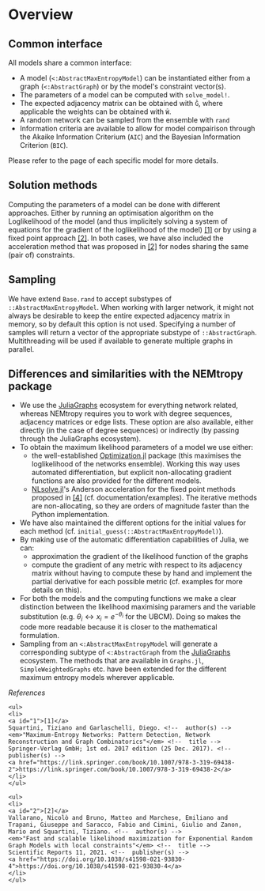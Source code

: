 # Overview

## Common interface
All models share a common interface:
* A model (```<:AbstractMaxEntropyModel```) can be instantiated either from a graph (```<:AbstractGraph```) or by the model's constraint vector(s). 
* The parameters of a model can be computed with ```solve_model!```.
* The expected adjacency matrix can be obtained with ```Ĝ```, where applicable the weights can be obtained with ```Ŵ```.
* A random network can be sampled from the ensemble with ```rand```
* Information criteria are available to allow for model compairison through the Akaike Information Criterium (```AIC```) and the Bayesian Information Criterion (```BIC```).


Please refer to the page of each specific model for more details.

## Solution methods
Computing the parameters of a model can be done with different approaches. Either by running an optimisation algorithm on the Loglikelihood of the model (and thus implicitely solving a system of equations for the gradient of the loglikelihood of the model) [[1]](#1) or by using a fixed point approach [[2]](#2). In both cases, we have also included the acceleration method that was proposed in [[2]](#2) for nodes sharing the same (pair of) constraints.


## Sampling
We have extend ```Base.rand``` to accept substypes of `::AbstractMaxEntropyModel`. When working with larger network, it might not always be desirable to keep the entire expected adjacency matrix in memory, so by default this option is not used. Specifying a number of samples will return a vector of the appropriate substype of  `::AbstractGraph`. Multithreading will be used if available to generate multiple graphs in parallel.



## Differences and similarities with the NEMtropy package
* We use the [JuliaGraphs](https://juliagraphs.org/) ecosystem for everything network related, whereas NEMtropy requires you to work with degree sequences, adjacency matrices or edge lists. These option are also available, either directly (in the case of degree sequences) or indirectly (by passing through the JuliaGraphs ecosystem).
* To obtain the maximum likelihood parameters of a model we use either:
    - the well-established [Optimization.jl](https://github.com/SciML/Optimization.jl) package (this maximises the loglikelihood of the networks ensemble). Working this way uses automated differentiation, but explicit non-allocating gradient functions are also provided for the different models.
    - [NLsolve.jl](https://github.com/JuliaNLSolvers/NLsolve.jl#anderson-acceleration)'s Anderson acceleration for the fixed point methods proposed in [[4]](#4) (cf. documentation/examples). The iterative methods are non-allocating, so they are orders of magnitude faster than the Python implementation.
* We have also maintained the different options for the initial values for each method (cf. `initial_guess(::AbstractMaxEntropyModel)`).
* By making use of the automatic differentiation capabilities of Julia, we can:
    - approximation the gradient of the likelihood function of the graphs
    - compute the gradient of any metric with respect to its adjacency matrix without having to compute these by hand and implement the partial derivative for each possible metric (cf. examples for more details on this).
* For both the models and the computing functions we make a clear distinction between the likelihood maximising paramers and the variable substitution (e.g. $\theta_i \leftrightarrow x_i = e^{-\theta_i}$ for the UBCM). Doing so makes the code more readable because it is closer to the mathematical formulation.
* Sampling from an `<:AbstractMaxEntropyModel` will generate a corresponding subtype of  `<:AbstractGraph` from the [JuliaGraphs](https://juliagraphs.org/) ecosystem. The methods that are available in `Graphs.jl`, `SimpleWeightedGraphs` etc. have been extended for the different maximum entropy models wherever applicable. 



_References_

```@raw html
<ul>
<li>
<a id="1">[1]</a> 
Squartini, Tiziano and Garlaschelli, Diego. <!--  author(s) --> 
<em>"Maximum-Entropy Networks: Pattern Detection, Network Reconstruction and Graph Combinatorics"</em> <!--  title --> 
Springer-Verlag GmbH; 1st ed. 2017 edition (25 Dec. 2017). <!--  publisher(s) --> 
<a href="https://link.springer.com/book/10.1007/978-3-319-69438-2">https://link.springer.com/book/10.1007/978-3-319-69438-2</a>
</li>
</ul>

<ul>
<li>
<a id="2">[2]</a> 
Vallarano, Nicolò and Bruno, Matteo and Marchese, Emiliano and Trapani, Giuseppe and Saracco, Fabio and Cimini, Giulio and Zanon, Mario and Squartini, Tiziano. <!--  author(s) --> 
<em>"Fast and scalable likelihood maximization for Exponential Random Graph Models with local constraints"</em> <!--  title --> 
Scientific Reports 11, 2021. <!--  publisher(s) --> 
<a href="https://doi.org/10.1038/s41598-021-93830-4">https://doi.org/10.1038/s41598-021-93830-4</a>
</li>
</ul>
```

